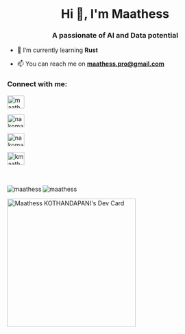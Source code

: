 <h1 align="center">Hi 👋, I'm Maathess</h1>
<h3 align="center">A passionate of AI and Data potential</h3>


- 🌱 I’m currently learning **Rust**

- 📫 You can reach me on **maathess.pro@gmail.com**

<h3 align="left">Connect with me:</h3>
<p align="left">
<a href="https://linkedin.com/in/maathess-kothandapani" target="blank"><img align="center" src="https://raw.githubusercontent.com/rahuldkjain/github-profile-readme-generator/master/src/images/icons/Social/linked-in-alt.svg" alt="maathess-kothandapani" height="30" width="40" /></a>
  
<a href="https://twitter.com/nakomaat" target="blank"><img align="center" src="https://camo.githubusercontent.com/1915c75505092958fe88ba3f6ed1f45c20b5c4440bed02c27cb45f741ea5b632/687474703a2f2f6661726d362e7374617469632e666c69636b722e636f6d2f353133362f353432313235393132355f656130366436373637355f6f2e706e67" alt="nakomaat" height="30" width="40" /></a>
  
<a href="https://www.youtube.com/c/nakomaat" target="blank"><img align="center" src="https://raw.githubusercontent.com/rahuldkjain/github-profile-readme-generator/master/src/images/icons/Social/youtube.svg" alt="nakomaat" height="30" width="40" /></a>  
  
<a href="https://kaggle.com/kmaathess" target="blank"><img align="center" src="https://raw.githubusercontent.com/rahuldkjain/github-profile-readme-generator/master/src/images/icons/Social/kaggle.svg" alt="kmaathess" height="30" width="40" /></a>
</p>
<br>
<br>
<img align="left" src="https://github-readme-stats.vercel.app/api/top-langs?username=maathess&show_icons=true&locale=en&layout=compact" alt="maathess" />

<img align="center" src="https://github-readme-streak-stats.herokuapp.com/?user=maathess&" alt="maathess" />

<a href="https://app.daily.dev/nakomaat"><img align="center" src="https://api.daily.dev/devcards/5c45972d3d514e06b5301151a8d0d2bb.png?r=fef" width="300" alt="Maathess KOTHANDAPANI's Dev Card"/></a>

<!--
**Maathess/Maathess** is a ✨ _special_ ✨ repository because its `README.md` (this file) appears on your GitHub profile.

Here are some ideas to get you started:

- 🔭 I’m currently working on ...
- 🌱 I’m currently learning ...
- 👯 I’m looking to collaborate on ...
- 🤔 I’m looking for help with ...
- 💬 Ask me about ...
- 📫 How to reach me: ...
- 😄 Pronouns: ...
- ⚡ Fun fact: ...
-->
